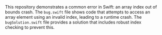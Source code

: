 This repository demonstrates a common error in Swift: an array index out of bounds crash.  The `bug.swift` file shows code that attempts to access an array element using an invalid index, leading to a runtime crash. The `bugSolution.swift` file provides a solution that includes robust index checking to prevent this.